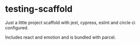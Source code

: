 # testing-scaffold

Just a little project scaffold with jest, cypress, eslint and circle ci configured.

Includes react and emotion and is bundled with parcel.

